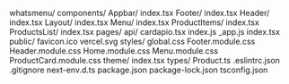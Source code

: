 whatsmenu/
  components/
    Appbar/
      index.tsx
    Footer/
      index.tsx
    Header/
      index.tsx
    Layout/
      index.tsx
    Menu/
      index.tsx
    ProductItems/
      index.tsx
    ProductsList/
      index.tsx
  pages/
    api/
      cardapio.tsx
    index.js
    _app.js
    index.tsx
  public/
    favicon.ico
    vercel.svg
  styles/
    global.css
    Footer.module.css
    Header.module.css
    Home.module.css
    Menu.module.css
    ProductCard.module.css
  theme/
    index.tsx
  types/
    Product.ts
  .eslintrc.json
  .gitignore
  next-env.d.ts
  package.json
  package-lock.json
  tsconfig.json